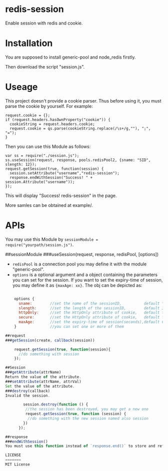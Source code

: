 redis-session
=============

Enable session with redis and cookie.

Installation
============

You are supposed to install generic-pool and node_redis firstly.

Then download the script "session.js".

Useage
======
This project doesn't provide a cookie parser. Thus before using it, you must parse the cookie by yourself. For example:

    request.cookie = {};
    if (request.headers.hasOwnProperty("cookie")) {
      cookieString = request.headers.cookie;
      request.cookie = qs.parse(cookieString.replace(/\s+/g,""), ";", "=");
    }

Then you can use this Module as follows:

    var ss = require("./session.js");
    ss.useSession(request, response, pools.redisPool2, {sname: "SID", slength: 12});
    request.getSession(true, function(session) {
      session.setAttribute("username","redis-session");
      response.endWithSession("Success! " + session.Attribute("username"));
    });
    
This will display "Success! redis-session" in the page.

More samles can be obtained at example/.

APIs
====
You may use this Module by `sessionModule = require("yourpath/session.js")`.

##sessionModule
###useSession(request, response, redisPool, [options])
* `redisPool` is a connection pool you may define it with the module "generic-pool".
* `options` is a optional argument and a object containing the parameters you can set for the session. If you want to set the expiry-time of session, you may define it as `{maxAge: xx}`. The obj can be depicted as:
```js

    options {
      sname:        //set the name of the sessionID,          default "sessionId"
      slength:      //set the length of the sessionID,        default 36      
      httpOnly:     //set the HttpOnly attribute of cookie,   default true      
      secure:       //set the HttpOnly attribute of cookie,   default false      
      maxAge:       //set the expiry-time of session(seconds),default 600      
    }               //you can set one or more of them

##request
###getSession(create, callback(session))

    request.getSession(true, function(session){
      //do something with session
    });

##Session
###getAttribute(attrName)
Return the value of the attribute.
###setAttribute(attrName, attrVal)
Set the value of the attribute.
###destroy(callback)
Invalid the session.

        session.destroy(function () {
         //the session has been destroyed, you may get a new one
         request.getSession(true, function (session) {
          //do something with the new session named also session
        })
      });

##response
###endWithSession()
You must use this function instead of `response.end()` to store and refresh the session. The author intends to keep the original interface pure.

LICENSE
=======
MIT License
